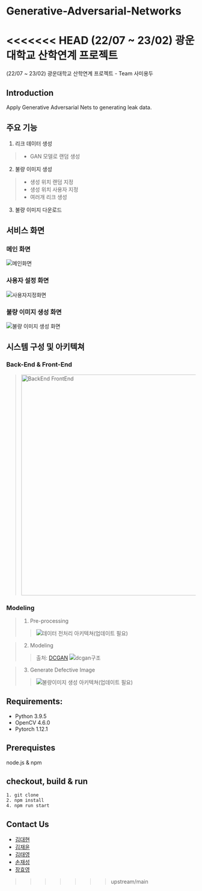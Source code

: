 # Generative-Adversarial-Networks
<<<<<<< HEAD
(22/07 ~ 23/02) 광운대학교 산학연계 프로젝트
=======
(22/07 ~ 23/02) 광운대학교 산학연계 프로젝트 - Team 사미용두

## Introduction
Apply Generative Adversarial Nets to generating leak data.

## 주요 기능
1. 리크 데이터 생성
>* GAN 모델로 랜덤 생성

2. 불량 이미지 생성
>* 생성 위치 랜덤 지정
>* 생성 위치 사용자 지정
>* 여러개 리크 생성

3. 불량 이미지 다운로드

## 서비스 화면

### 메인 화면

![메인화면](https://user-images.githubusercontent.com/49435654/214221161-7d22fda2-fc1e-437f-8203-15548903a60d.png)

### 사용자 설정 화면

![사용자지정화면](https://user-images.githubusercontent.com/49435654/214539567-062acd1a-b716-4b74-b032-76c2cd566987.png)

### 불량 이미지 생성 화면

![불량 이미지 생성 화면](https://user-images.githubusercontent.com/49435654/214539519-1c42ed91-1b0f-4b55-ae23-2ec2cc26d761.png)

## 시스템 구성 및 아키텍쳐

### Back-End & Front-End

><img width="586" alt="BackEnd   FrontEnd" src="https://user-images.githubusercontent.com/49435654/214540132-9de4ccb3-9f93-4d88-913d-e7fca6e7e054.png">



### Modeling
> 1. Pre-processing
>> ![데이터 전처리 아키텍쳐(업데이트 필요)](https://user-images.githubusercontent.com/49435654/214227127-d231629b-cd5d-4150-ab03-8c82ebaaff55.PNG)

> 
> 2. Modeling
>> 출처: [DCGAN](https://arxiv.org/pdf/1511.06434.pdf)
>> ![dcgan구조](https://user-images.githubusercontent.com/49435654/214542274-3ed33377-1ba8-4a20-ac94-8a17dd7ed414.png)



> 3. Generate Defective Image
>> ![불량이미지 생성 아키텍쳐(업데이트 필요)](https://user-images.githubusercontent.com/49435654/214229041-a5a0402b-aa18-4c9f-b651-fb126d86e511.PNG)


## Requirements:
* Python 3.9.5
* OpenCV 4.6.0
* Pytorch 1.12.1

## Prerequistes

node.js & npm

## checkout, build & run

```
1. git clone
2. npm install 
4. npm run start
```

## Contact Us
* [김대현](https://github.com/DevDae)
* [김재윤](https://github.com/kimjaeyoonn)
* [김태영](https://github.com/kty4119)
* [손재성](https://github.com/noseaj)
* [장효영](https://github.com/HyoYoung22)
>>>>>>> upstream/main
